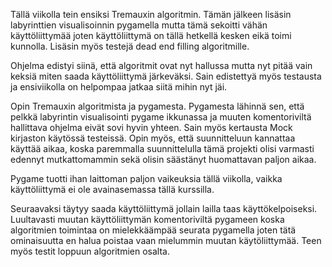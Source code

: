 Tällä viikolla tein ensiksi Tremauxin algoritmin. Tämän jälkeen lisäsin labyrinttien visualisoinnin pygamella mutta tämä sekoitti vähän käyttöliittymää
joten käyttöliittymä on tällä hetkellä kesken eikä toimi kunnolla. Lisäsin myös testejä dead end filling algoritmille.

Ohjelma edistyi siinä, että algoritmit ovat nyt hallussa mutta nyt pitää vain keksiä miten saada käyttöliittymä järkeväksi. Sain edistettyä myös testausta ja 
ensiviikolla on helpompaa jatkaa siitä mihin nyt jäi.

Opin Tremauxin algoritmista ja pygamesta. Pygamesta lähinnä sen, että pelkkä labyrintin visualisointi pygame ikkunassa ja muuten komentoriviltä hallittava ohjelma
eivät sovi hyvin yhteen. Sain myös kertausta Mock kirjaston käytössä testeissä. Opin myös, että suunnitteluun kannattaa käyttää aikaa, koska paremmalla
suunnittelulla tämä projekti olisi varmasti edennyt mutkattomammin sekä olisin säästänyt huomattavan paljon aikaa.

Pygame tuotti ihan laittoman paljon vaikeuksia tällä viikolla, vaikka käyttöliittymä ei ole avainasemassa tällä kurssilla.

Seuraavaksi täytyy saada käyttöliittymä jollain lailla taas käyttökelpoiseksi. Luultavasti muutan käyttöliittymän komentoriviltä pygameen koska 
algoritmien toimintaa on mielekkäämpää seurata pygamella joten tätä ominaisuutta en halua poistaa vaan mielummin muutan käytöliittymää. Teen myös testit loppuun
algoritmien osalta.

